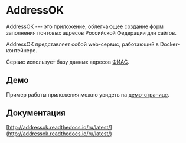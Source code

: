 # AddressOK

AddressOK --- это приложение, облегчающее создание форм заполнения почтовых
адресов Российской Федерации для сайтов.

AddressOK представляет собой web-сервис, работающий в Docker-контейнере.

Сервис использует базу данных адресов [ФИАС](http://fias.nalog.ru/ "ФИАС").

## Демо

Пример работы приложения можно увидеть на [демо-странице](https://addressok.polarfox.ws/).

## Документация

[http://addressok.readthedocs.io/ru/latest/](http://addressok.readthedocs.io/ru/latest/)